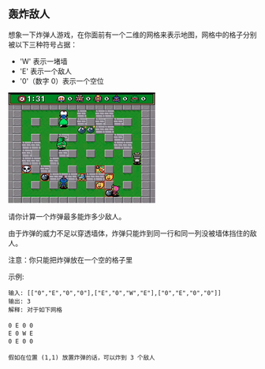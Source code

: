 ## 轰炸敌人

想象一下炸弹人游戏，在你面前有一个二维的网格来表示地图，网格中的格子分别被以下三种符号占据：

* 'W' 表示一堵墙
* 'E' 表示一个敌人
* '0'（数字 0）表示一个空位

![img.png](../images/361.bomb-enemy.png)

请你计算一个炸弹最多能炸多少敌人。

由于炸弹的威力不足以穿透墙体，炸弹只能炸到同一行和同一列没被墙体挡住的敌人。

注意：你只能把炸弹放在一个空的格子里

示例:

```
输入: [["0","E","0","0"],["E","0","W","E"],["0","E","0","0"]]
输出: 3
解释: 对于如下网格

0 E 0 0
E 0 W E
0 E 0 0

假如在位置 (1,1) 放置炸弹的话，可以炸到 3 个敌人
```